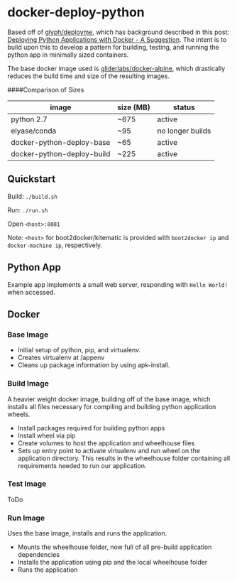 # docker-deploy-python

Based off of [glyph/deployme](https://github.com/glyph/deployme), which has background described in this post: [Deploying Python Applications with Docker - A Suggestion](https://glyph.twistedmatrix.com/2015/03/docker-deploy-double-dutch.html). The intent is to build upon this to develop a pattern for building, testing, and running the python app in minimally sized containers.

The base docker image used is [gliderlabs/docker-alpine](https://github.com/gliderlabs/docker-alpine), which drastically reduces the build time and size of the resulting images.

####Comparison of Sizes

| image | size (MB) | status |
| ----- | -------- | ------- |
| python 2.7 | ~675 | active |
| elyase/conda | ~95 | no longer builds |
| docker-python-deploy-base | ~65 | active |
| docker-python-deploy-build | ~225 | active |

## Quickstart

Build: `./build.sh`

Run: `./run.sh`

Open `<host>:8081`

Note: `<host>` for boot2docker/kitematic is provided with `boot2docker ip` and `docker-machine ip`, respectively.

## Python App
Example app implements a small web server, responding with `Hello World!` when accessed.

## Docker

### Base Image

* Initial setup of python, pip, and virtualenv.
* Creates virtualenv at /appenv
* Cleans up package information by using apk-install.


### Build Image
A heavier weight docker image, building off of the base image, which installs all files necessary for compiling and building python application wheels.

* Install packages required for building python apps
* Install wheel via pip
* Create volumes to host the application and wheelhouse files
* Sets up entry point to activate virtualenv and run wheel on the application directory. This results in the wheelhouse folder containing all requirements needed to run our application.

### Test Image

ToDo

### Run Image
Uses the base image, installs and runs the application.

* Mounts the wheelhouse folder, now full of all pre-build application dependencies
* Installs the application using pip and the local wheelhouse folder
* Runs the application
